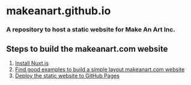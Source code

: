 # makeanart.github.io
### A repository to host a static website for Make An Art Inc.

## Steps to build the makeanart.com website

1. [Install Nuxt.js](https://nuxtjs.org/docs/2.x/get-started/installation)
2. [Find good examples to build a simple layout makeanart.com website](https://nuxtjs.org/examples/)
2. [Deploy the static website to GitHub Pages](https://nuxtjs.org/docs/2.x/deployment/github-pages/)
